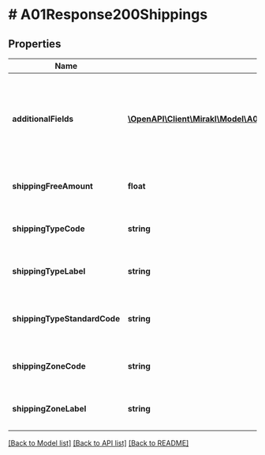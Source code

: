 # # A01Response200Shippings

## Properties

Name | Type | Description | Notes
------------ | ------------- | ------------- | -------------
**additionalFields** | [**\OpenAPI\Client\Mirakl\Model\A01Response200ShippingsAdditionalFields[]**](A01Response200ShippingsAdditionalFields.md) | List of custom shipping fields for this shipping zone and shipping method | [optional]
**shippingFreeAmount** | **float** | Minimal amount for free shipping | [optional]
**shippingTypeCode** | **string** | The code of the shipping type | [optional]
**shippingTypeLabel** | **string** | The label of the shipping type | [optional]
**shippingTypeStandardCode** | **string** | The code of the standard shipping type | [optional]
**shippingZoneCode** | **string** | The code of the shipping zone | [optional]
**shippingZoneLabel** | **string** | The label of the shipping zone | [optional]

[[Back to Model list]](../../README.md#models) [[Back to API list]](../../README.md#endpoints) [[Back to README]](../../README.md)
